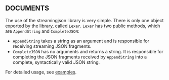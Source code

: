 
DOCUMENTS
---------

The use of the streamingjson library is very simple. There is only one object exported by the library, called ```Lexer```. ```Lexer``` has two public methods, which are ```AppendString``` and ```CompleteJSON```:
- ```AppendString``` takes a string as an argument and is responsible for receiving streaming JSON fragments.
- ```CompleteJSON``` has no arguments and returns a string. It is responsible for completing the JSON fragments received by ```AppendString``` into a complete, syntactically valid JSON string.

For detailed usage, see [examples](../examples/).
